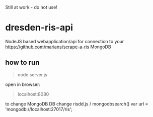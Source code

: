 Still at work - do not use!


# dresden-ris-api

NodeJS based webapplication/api for connection to your https://github.com/marians/scrape-a-ris  MongoDB

## how to run
> node server.js

open in browser:
> localhost:8080

to change MongoDB DB change risdd.js / mongodbsearch()
var url = 'mongodb://localhost:27017/ris';